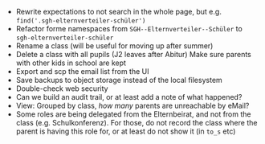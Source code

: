 * Rewrite expectations to not search in the whole page, but e.g. `find('.sgh-elternverteiler-schüler')`
* Refactor forme namespaces from `SGH--Elternverteiler--Schüler` to `sgh-elternverteiler-schüler`
* Rename a class (will be useful for moving up after summer)
* Delete a class with all pupils (J2 leaves after Abitur)
  Make sure parents with other kids in school are kept
* Export and scp the email list from the UI
* Save backups to object storage instead of the local filesystem
* Double-check web security
* Can we build an audit trail, or at least add a note of what happened?
* View: Grouped by class, _how many_ parents are unreachable by eMail?
* Some roles are being delegated from the Elternbeirat, and not from the class (e.g. Schulkonferenz). For those, do not record the class where the parent is having this role for, or at least do not show it (in `to_s` etc)

